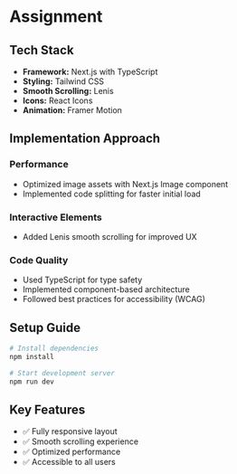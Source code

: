 # Assignment

## Tech Stack
- **Framework:** Next.js with TypeScript
- **Styling:** Tailwind CSS
- **Smooth Scrolling:** Lenis
- **Icons:** React Icons
- **Animation:** Framer Motion

## Implementation Approach

### Performance
- Optimized image assets with Next.js Image component
- Implemented code splitting for faster initial load

### Interactive Elements
- Added Lenis smooth scrolling for improved UX

### Code Quality
- Used TypeScript for type safety
- Implemented component-based architecture
- Followed best practices for accessibility (WCAG)

## Setup Guide
```bash
# Install dependencies
npm install

# Start development server
npm run dev
```

## Key Features
- ✅ Fully responsive layout
- ✅ Smooth scrolling experience
- ✅ Optimized performance
- ✅ Accessible to all users

